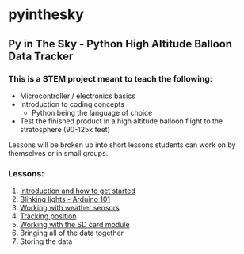 # pyinthesky

## Py in The Sky - Python High Altitude Balloon Data Tracker

### This is a STEM project meant to teach the following:

- Microcontroller / electronics basics
- Introduction to coding concepts
  - Python being the language of choice
- Test the finished product in a high altitude balloon flight to the stratosphere (90-125k feet)

Lessons will be broken up into short lessons students can work on by themselves or in small groups. 

### Lessons:

1. [Introduction and how to get started](https://github.com/StateFarm-STEM/pyinthesky/tree/main/lesson1#lesson-1-introduction-and-how-to-get-started)
1. [Blinking lights - Arduino 101](https://github.com/StateFarm-STEM/pyinthesky/tree/main/lesson2)
1. [Working with weather sensors](https://github.com/StateFarm-STEM/pyinthesky/blob/main/lesson4#welcome-to-lesson-4)
1. [Tracking position](https://github.com/StateFarm-STEM/pyinthesky/tree/main/lesson5#welcome-to-lesson-5)
2. [Working with the SD card module](https://github.com/StateFarm-STEM/pyinthesky/tree/main/lesson6#lesson-6-storing-the-data)
3. Bringing all of the data together
4. Storing the data






